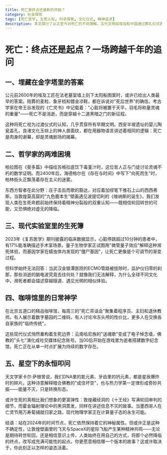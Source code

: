 ```yaml
---
title: 死亡是终点还是新的开始？
category: 社会探究
tags: [死亡哲学, 生死认知, 科学探索, 文化仪式, 精神追求]
description: 本文探讨了从古至今对死亡的不同理解。古代文明如埃及和中国通过葬礼仪式表达对死后世界的信仰；哲学家们则在灵魂不朽与虚无之间辩论。现代科学尝试解释濒死体验，探索生死界限；而现代社会中，数字纪念和虚拟存在正重新定义死亡的意义。无论是期待轮回还是相信意识上传，人类持续探索将死亡的终点转化为新起点的可能性。
---
```

# 死亡：终点还是起点？一场跨越千年的追问

## 一、埋藏在金字塔里的答案
公元前2600年的埃及工匠在法老墓室墙上刻下太阳船图案时，或许已给出人类最早的答案。陪葬的麦粒、象牙梳和镀金凉鞋，都在诉说对"死后世界"的确信。考古学家在帝王谷发现的《亡灵书》中记载着："心脏将被置于天平，羽毛将称量灵魂的重量"——死亡不是消逝，而是穿越十二道黑暗之门的新征程。

这种将死亡视为过渡仪式的认知，几乎贯穿所有早期文明。西安半坡遗址的婴儿陶瓮盖孔，良渚文化玉琮上的神人兽面纹，都在用器物语言讲述着相同的逻辑：死亡是肉身的谢幕，却是灵魂剧场的揭幕。

## 二、哲学家的两难困境
柏拉图在《斐多篇》中描绘苏格拉底饮下毒堇汁时，这位哲人正与门徒讨论灵魂不朽的数学证明。而2400年后，海德格尔在《存在与时间》中写下"向死而生"时，柏林街头正飘荡着存在主义的迷雾。

东西方智者在此分野：庄子击缶而歌的豁达，对应着加缪笔下推石上山的西西弗斯。当敦煌莫高窟的"九色鹿本生"壁画遇见波提切利的《维纳斯的诞生》，我们发现人类在生死命题前始终保持着精神分裂般的双重认知——既相信轮回转世的可能，又恐惧绝对虚无的降临。

## 三、现代实验室里的生死簿
2023年《复苏医学》期刊披露的临床数据显示，心脏停跳超过10分钟的患者中，有17%能准确描述手术室场景。量子生物学家正试图用"微管量子效应"解释这种濒死体验，而基因学家在蠕虫体内发现的"僵尸基因"，让死亡更像是个可调节的渐变过程。

但科学始终无法回答：当武汉金银潭医院的ECMO管路被拔除时，监护仪归零的刹那，那些消逝的脑电波究竟去往何处？就像我们无法解释，为什么全球不同文化中，濒死者都会描述穿越隧道、遇见光明的相似体验。

## 四、咖啡馆里的日常神学
在北京五道口的精品咖啡馆，每周三的"死亡茶话会"聚集着程序员、主妇和退休教师。有人展示着数字墓园的二维码，有人讨论冷冻头颅的性价比，更多人在交换各自家族的"临终传统"。

这些现代仪式悄然重构着生死边界：云南哈尼族的"送魂歌"变成了电子悼念墙，佛教的"头七"演化成社交媒体纪念账号。当00后开始在游戏里为逝者搭建数字纪念馆，死亡正在从单一时点扩展为持续的数字存在。

## 五、星空下的永恒叩问
天文学家卡尔·萨根曾说，我们DNA里的氮元素、牙齿里的钙元素，都是星辰爆炸时的碎片。这种诗意解释暗合佛教的"成住坏空"，也与热力学第一定律形成奇妙共振——能量不灭，只是转换形态。

或许生死的真相比我们想象的更富弹性：敦煌藏经洞的《十王经》写满轮回审判的细节，而霍金辐射理论中的黑洞蒸发，同样在讲述信息不灭的故事。当墨西哥人在亡灵节用万寿菊铺就归家之路，现代物理学家正在计算量子态的永生可能。

结语：站在2024年的时间节点，死亡依然保持着它的神秘属性。但或许正是这种不确定性，让敦煌壁画里的飞天与SpaceX的星际飞船产生某种精神共鸣——无论是期待转世轮回，还是相信意识上传，人类始终在用自己的方式，将那个必然降临的终点，改写成充满可能性的起点。你更愿意相信哪一个版本的故事？这或许取决于，你此刻正以怎样的姿态活着。